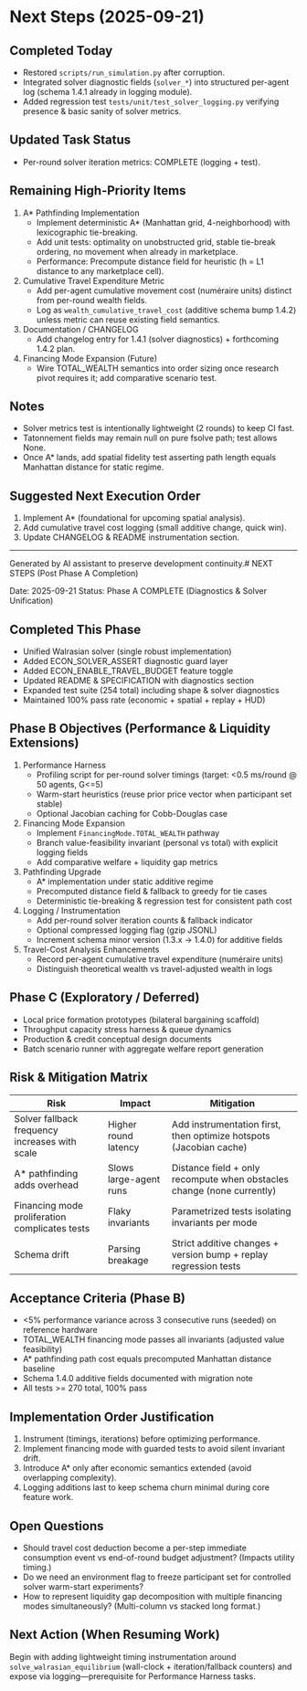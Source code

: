# Next Steps (2025-09-21)

## Completed Today
- Restored `scripts/run_simulation.py` after corruption.
- Integrated solver diagnostic fields (`solver_*`) into structured per-agent log (schema 1.4.1 already in logging module).
- Added regression test `tests/unit/test_solver_logging.py` verifying presence & basic sanity of solver metrics.

## Updated Task Status
- Per-round solver iteration metrics: COMPLETE (logging + test).

## Remaining High-Priority Items
1. A* Pathfinding Implementation
   - Implement deterministic A* (Manhattan grid, 4-neighborhood) with lexicographic tie-breaking.
   - Add unit tests: optimality on unobstructed grid, stable tie-break ordering, no movement when already in marketplace.
   - Performance: Precompute distance field for heuristic (h = L1 distance to any marketplace cell).
2. Cumulative Travel Expenditure Metric
   - Add per-agent cumulative movement cost (numéraire units) distinct from per-round wealth fields.
   - Log as `wealth_cumulative_travel_cost` (additive schema bump 1.4.2) unless metric can reuse existing field semantics.
3. Documentation / CHANGELOG
   - Add changelog entry for 1.4.1 (solver diagnostics) + forthcoming 1.4.2 plan.
4. Financing Mode Expansion (Future)
   - Wire TOTAL_WEALTH semantics into order sizing once research pivot requires it; add comparative scenario test.

## Notes
- Solver metrics test is intentionally lightweight (2 rounds) to keep CI fast.
- Tatonnement fields may remain null on pure fsolve path; test allows None.
- Once A* lands, add spatial fidelity test asserting path length equals Manhattan distance for static regime.

## Suggested Next Execution Order
1. Implement A* (foundational for upcoming spatial analysis).
2. Add cumulative travel cost logging (small additive change, quick win).
3. Update CHANGELOG & README instrumentation section.

---
Generated by AI assistant to preserve development continuity.﻿# NEXT STEPS (Post Phase A Completion)

Date: 2025-09-21
Status: Phase A COMPLETE (Diagnostics & Solver Unification)

## Completed This Phase
- Unified Walrasian solver (single robust implementation)
- Added ECON_SOLVER_ASSERT diagnostic guard layer
- Added ECON_ENABLE_TRAVEL_BUDGET feature toggle
- Updated README & SPECIFICATION with diagnostics section
- Expanded test suite (254 total) including shape & solver diagnostics
- Maintained 100% pass rate (economic + spatial + replay + HUD)

## Phase B Objectives (Performance & Liquidity Extensions)
1. Performance Harness
   - Profiling script for per-round solver timings (target: <0.5 ms/round @ 50 agents, G<=5)
   - Warm-start heuristics (reuse prior price vector when participant set stable)
   - Optional Jacobian caching for Cobb-Douglas case
2. Financing Mode Expansion
   - Implement `FinancingMode.TOTAL_WEALTH` pathway
   - Branch value-feasibility invariant (personal vs total) with explicit logging fields
   - Add comparative welfare + liquidity gap metrics
3. Pathfinding Upgrade
   - A* implementation under static additive regime
   - Precomputed distance field & fallback to greedy for tie cases
   - Deterministic tie-breaking & regression test for consistent path cost
4. Logging / Instrumentation
   - Add per-round solver iteration counts & fallback indicator
   - Optional compressed logging flag (gzip JSONL)
   - Increment schema minor version (1.3.x → 1.4.0) for additive fields
5. Travel-Cost Analysis Enhancements
   - Record per-agent cumulative travel expenditure (numéraire units)
   - Distinguish theoretical wealth vs travel-adjusted wealth in logs

## Phase C (Exploratory / Deferred)
- Local price formation prototypes (bilateral bargaining scaffold)
- Throughput capacity stress harness & queue dynamics
- Production & credit conceptual design documents
- Batch scenario runner with aggregate welfare report generation

## Risk & Mitigation Matrix
| Risk | Impact | Mitigation |
|------|--------|------------|
| Solver fallback frequency increases with scale | Higher round latency | Add instrumentation first, then optimize hotspots (Jacobian cache) |
| A* pathfinding adds overhead | Slows large-agent runs | Distance field + only recompute when obstacles change (none currently) |
| Financing mode proliferation complicates tests | Flaky invariants | Parametrized tests isolating invariants per mode |
| Schema drift | Parsing breakage | Strict additive changes + version bump + replay regression tests |

## Acceptance Criteria (Phase B)
- <5% performance variance across 3 consecutive runs (seeded) on reference hardware
- TOTAL_WEALTH financing mode passes all invariants (adjusted value feasibility)
- A* pathfinding path cost equals precomputed Manhattan distance baseline
- Schema 1.4.0 additive fields documented with migration note
- All tests >= 270 total, 100% pass

## Implementation Order Justification
1. Instrument (timings, iterations) before optimizing performance.
2. Implement financing mode with guarded tests to avoid silent invariant drift.
3. Introduce A* only after economic semantics extended (avoid overlapping complexity).
4. Logging additions last to keep schema churn minimal during core feature work.

## Open Questions
- Should travel cost deduction become a per-step immediate consumption event vs end-of-round budget adjustment? (Impacts utility timing.)
- Do we need an environment flag to freeze participant set for controlled solver warm-start experiments?
- How to represent liquidity gap decomposition with multiple financing modes simultaneously? (Multi-column vs stacked long format.)

## Next Action (When Resuming Work)
Begin with adding lightweight timing instrumentation around `solve_walrasian_equilibrium` (wall-clock + iteration/fallback counters) and expose via logging—prerequisite for Performance Harness tasks.
